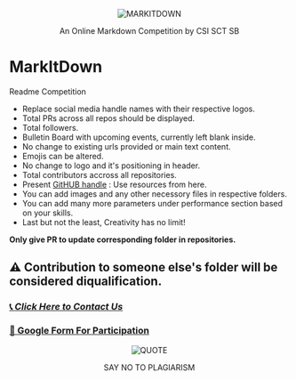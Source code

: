 <p align="center">
 <img src="https://github.com/CSI-SCT-SB/MarkItDown/blob/main/DON'T%20OPEN%20THIS/png_20221106_132758_0000.png" alt="MARKITDOWN" />
 <p align="center">An Online Markdown Competition by CSI SCT SB</p>
</p>

# MarkItDown
Readme Competition 

- Replace social media handle names with their respective logos.
- Total PRs across all repos should be displayed.
- Total followers.
- Bulletin Board with upcoming events, currently left blank inside.
- No change to existing urls provided or main text content.
- Emojis can be altered.
- No change to logo and it's positioning in header.
- Total contributors accross all repositories.
- Present [GitHUB handle](https://github.com/CSI-SCT-SB/CSI-SCT-SB) : Use resources from here.
- You can add images and any other necessory files in respective folders.
- You can add many more parameters under performance section based on your skills.
- Last but not the least, Creativity has no limit!


**Only give PR to update corresponding folder in repositories.**
## ⚠️ Contribution to someone else's folder will be considered diqualification.

### [📞 *Click Here to Contact Us*](https://chat.whatsapp.com/I3aYaHTC31G8C35zMzRod7)
### [📝 Google Form For Participation]()

<p align="center">
 <img src="https://github.com/CSI-SCT-SB/MarkItDown/blob/main/DON'T%20OPEN%20THIS/govindmartinscorsce.png" alt="QUOTE" />
 <p align="center">SAY NO TO PLAGIARISM</p>
</p>

